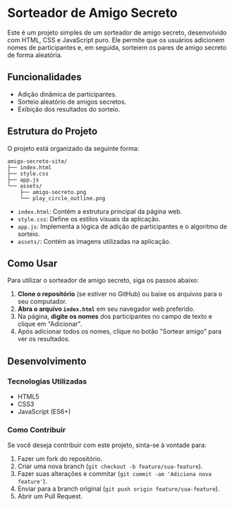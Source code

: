# Sorteador de Amigo Secreto

Este é um projeto simples de um sorteador de amigo secreto, desenvolvido com HTML, CSS e JavaScript puro. Ele permite que os usuários adicionem nomes de participantes e, em seguida, sorteiem os pares de amigo secreto de forma aleatória.

## Funcionalidades

*   Adição dinâmica de participantes.
*   Sorteio aleatório de amigos secretos.
*   Exibição dos resultados do sorteio.

## Estrutura do Projeto

O projeto está organizado da seguinte forma:

```
amigo-secreto-site/
├── index.html
├── style.css
├── app.js
└── assets/
    ├── amigo-secreto.png
    └── play_circle_outline.png
```

*   `index.html`: Contém a estrutura principal da página web.
*   `style.css`: Define os estilos visuais da aplicação.
*   `app.js`: Implementa a lógica de adição de participantes e o algoritmo de sorteio.
*   `assets/`: Contém as imagens utilizadas na aplicação.

## Como Usar

Para utilizar o sorteador de amigo secreto, siga os passos abaixo:

1.  **Clone o repositório** (se estiver no GitHub) ou baixe os arquivos para o seu computador.
2.  **Abra o arquivo `index.html`** em seu navegador web preferido.
3.  Na página, **digite os nomes** dos participantes no campo de texto e clique em "Adicionar".
4.  Após adicionar todos os nomes, clique no botão "Sortear amigo" para ver os resultados.

## Desenvolvimento

### Tecnologias Utilizadas

*   HTML5
*   CSS3
*   JavaScript (ES6+)

### Como Contribuir

Se você deseja contribuir com este projeto, sinta-se à vontade para:

1.  Fazer um fork do repositório.
2.  Criar uma nova branch (`git checkout -b feature/sua-feature`).
3.  Fazer suas alterações e commitar (`git commit -am 'Adiciona nova feature'`).
4.  Enviar para a branch original (`git push origin feature/sua-feature`).
5.  Abrir um Pull Request.
